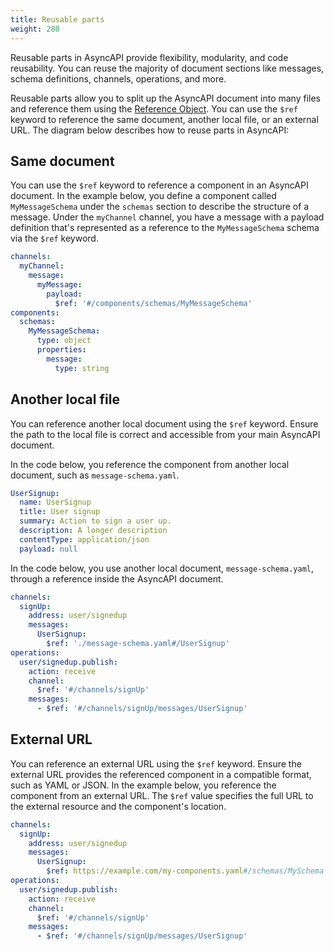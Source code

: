 ```yaml
---
title: Reusable parts
weight: 280
---
```


Reusable parts in AsyncAPI provide flexibility, modularity, and code reusability. You can reuse the majority of document sections like messages, schema definitions, channels, operations, and more.

Reusable parts allow you to split up the AsyncAPI document into many files and reference them using the [Reference Object](/docs/reference/specification/v3.0.0#referenceObject). You can use the `$ref` keyword to reference the same document, another local file, or an external URL. The diagram below describes how to reuse parts in AsyncAPI:

## Same document

You can use the `$ref` keyword to reference a component in an AsyncAPI document. In the example below, you define a component called `MyMessageSchema` under the `schemas` section to describe the structure of a message. Under the `myChannel` channel, you have a message with a payload definition that's represented as a reference to the `MyMessageSchema` schema via the `$ref` keyword.

```yaml
channels:
  myChannel:
    message:
      myMessage:
        payload:
          $ref: '#/components/schemas/MyMessageSchema'
components:
  schemas:
    MyMessageSchema:
      type: object
      properties:
        message:
          type: string
```

## Another local file

You can reference another local document using the `$ref` keyword. Ensure the path to the local file is correct and accessible from your main AsyncAPI document.

In the code below, you reference the component from another local document, such as `message-schema.yaml`.

```yaml
UserSignup:
  name: UserSignup
  title: User signup
  summary: Action to sign a user up.
  description: A longer description
  contentType: application/json
  payload: null
```

In the code below, you use another local document, `message-schema.yaml`, through a reference inside the AsyncAPI document.

```yaml
channels:
  signUp:
    address: user/signedup
    messages:
      UserSignup:
        $ref: './message-schema.yaml#/UserSignup'
operations:
  user/signedup.publish:
    action: receive
    channel:
      $ref: '#/channels/signUp'
    messages:
      - $ref: '#/channels/signUp/messages/UserSignup'
```

## External URL

You can reference an external URL using the `$ref` keyword. Ensure the external URL provides the referenced component in a compatible format, such as YAML or JSON. In the example below, you reference the component from an external URL. The `$ref` value specifies the full URL to the external resource and the component's location.

```yaml
channels:
  signUp:
    address: user/signedup
    messages:
      UserSignup:
        $ref: https://example.com/my-components.yaml#/schemas/MySchema
operations:
  user/signedup.publish:
    action: receive
    channel:
      $ref: '#/channels/signUp'
    messages:
      - $ref: '#/channels/signUp/messages/UserSignup'
```
